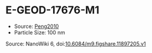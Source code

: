 <a name="material" />

# E-GEOD-17676-M1
<script type="application/ld+json">
  {
    "@context": "https://schema.org/",
    "@type": "ChemicalSubstance",
    "@id": "https://egonw.github.io/nanowiki/nanowiki428.html#material",
    "http://purl.org/dc/terms/conformsTo":
      {
        "@type": "CreativeWork",
        "@id": "https://bioschemas.org/profiles/ChemicalSubstance/0.4-RELEASE/"
      },
    "identfier": "428",
    "name": "E-GEOD-17676-M1",
    "url": "https://egonw.github.io/nanowiki/nanowiki428.html#material",
    "sameAs": "http://127.0.0.1/mediawiki/index.php/Special:URIResolver/E-2DGEOD-2D17676-2DM1"
  }
</script>


* Source: [Peng2010](articlePeng2010.md)
* Particle Size: 100 nm


Source: NanoWiki 6, doi:[10.6084/m9.figshare.11897205.v1](https://doi.org/10.6084/m9.figshare.11897205.v1)

